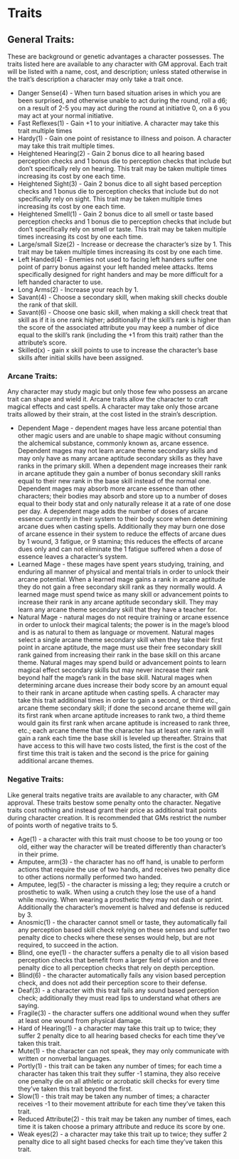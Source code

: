 # Traits

## General Traits:
These are background or genetic advantages a character possesses. The traits listed here are available to any character with GM approval. Each trait will be listed with a name, cost, and description; unless stated otherwise in the trait’s description a character may only take a trait once.
* Danger Sense(4) - When turn based situation arises in which you are been surprised, and otherwise unable to act during the round, roll a d6; on a result of 2-5 you may act during the round at initiative 0, on a 6 you may act at your normal initiative.
* Fast Reflexes(1) - Gain +1 to your initiative. A character may take this trait multiple times
* Hardy(1) - Gain one point of resistance to illness and poison. A character may take this trait multiple times.
* Heightened Hearing(2) - Gain 2 bonus dice to all hearing based perception checks and 1 bonus die to perception checks that include but don’t specifically rely on hearing. This trait may be taken multiple times increasing its cost by one each time.
* Heightened Sight(3) - Gain 2 bonus dice to all sight based perception checks and 1 bonus die to perception checks that include but do not specifically rely on sight. This trait may be taken multiple times increasing its cost by one each time.
* Heightened Smell(1) - Gain 2 bonus dice to all smell or taste based perception checks and 1 bonus die to perception checks that include but don’t specifically rely on smell or taste. This trait may be taken multiple times increasing its cost by one each time.
* Large/small Size(2) - Increase or decrease the character’s size by 1. This trait may be taken multiple times increasing its cost by one each time.
* Left Handed(4) - Enemies not used to facing left handers suffer one point of parry bonus against your left handed melee attacks. Items specifically designed for right handers and may be more difficult for a left handed character to use.
* Long Arms(2) - Increase your reach by 1.
* Savant(4) - Choose a secondary skill, when making skill checks double the rank of that skill.
* Savant(6) - Choose one basic skill, when making a skill check treat that skill as if it is one rank higher; additionally if the skill’s rank is higher than the score of the associated attribute you may keep a number of dice equal to the skill’s rank (including the +1 from this trait) rather than the attribute’s score.
* Skilled(x) - gain x skill points to use to increase the character’s base skills after initial skills have been assigned.

### Arcane Traits:
Any character may study magic but only those few who possess an arcane trait can shape and wield it. Arcane traits allow the character to craft magical effects and cast spells. A character may take only those arcane traits allowed by their strain, at the cost listed in the strain’s description.
* Dependent Mage - dependent mages have less arcane potential than other magic users and are unable to shape magic without consuming the alchemical substance, commonly known as, arcane essence. Dependent mages may not learn arcane theme secondary skills and may only have as many arcane aptitude secondary skills as they have ranks in the primary skill. When a dependent mage increases their rank in arcane aptitude they gain a number of bonus secondary skill ranks equal to their new rank in the base skill instead of the normal one. Dependent mages may absorb more arcane essence than other characters; their bodies may absorb and store up to a number of doses equal to their body stat and only naturally release it at a rate of one dose per day. A dependent mage adds the number of doses of arcane essence currently in their system to their body score when determining arcane dues when casting spells. Additionally they may burn one dose of arcane essence in their system to reduce the effects of arcane dues by 1 wound, 3 fatigue, or 9 stamina; this reduces the effects of arcane dues only and can not eliminate the 1 fatigue suffered when a dose of essence leaves a character’s system.
* Learned Mage - these mages have spent years studying, training, and enduring all manner of physical and mental trials in order to unlock their arcane potential. When a learned mage gains a rank in arcane aptitude they do not gain a free secondary skill rank as they normally would. A learned mage must spend twice as many skill or advancement points to increase their rank in any arcane aptitude secondary skill. They may learn any arcane theme secondary skill that they have a teacher for.
* Natural Mage - natural mages do not require training or arcane essence in order to unlock their magical talents; the power is in the mage’s blood and is as natural to them as language or movement. Natural mages select a single arcane theme secondary skill when they take their first point in arcane aptitude, the mage must use their free secondary skill rank gained from increasing their rank in the base skill on this arcane theme. Natural mages may spend build or advancement points to learn magical effect secondary skills but may never increase their rank beyond half the mage’s rank in the base skill. Natural mages when determining arcane dues increase their body score by an amount equal to their rank in arcane aptitude when casting spells. A character may take this trait additional times in order to gain a second, or third etc., arcane theme secondary skill; if done the second arcane theme will gain its first rank when arcane aptitude increases to rank two, a third theme would gain its first rank when arcane aptitude is increased to rank three, etc.; each arcane theme that the character has at least one rank in will gain a rank each time the base skill is leveled up thereafter. Strains that have access to this will have two costs listed, the first is the cost of the first time this trait is taken and the second is the price for gaining additional arcane themes.

### Negative Traits:
Like general traits negative traits are available to any character, with GM approval. These traits bestow some penalty onto the character. Negative traits cost nothing and instead grant their price as additional trait points during character creation. It is recommended that GMs restrict the number of points worth of negative traits to 5.

* Age(1) - a character with this trait must choose to be too young or too old, either way the character will be treated differently than character’s in their prime.
* Amputee, arm(3) - the character has no off hand, is unable to perform actions that require the use of two hands, and receives two penalty dice to other actions normally performed two handed.
* Amputee, leg(5) - the character is missing a leg; they require a crutch or prosthetic to walk. When using a crutch they lose the use of a hand while moving. When wearing a prosthetic they may not dash or sprint. Additionally the character’s movement is halved and defense is reduced by 3.
* Anosmic(1) - the character cannot smell or taste, they automatically fail any perception based skill check relying on these senses and suffer two penalty dice to checks where these senses would help, but are not required, to succeed in the action.
* Blind, one eye(1) - the character suffers a penalty die to all vision based perception checks that benefit from a larger field of vision and three penalty dice to all perception checks that rely on depth perception.
* Blind(6) - the character automatically fails any vision based perception check, and does not add their perception score to their defense.
* Deaf(3) - a character with this trait fails any sound based perception check; additionally they must read lips to understand what others are saying.
* Fragile(3) - the character suffers one additional wound when they suffer at least one wound from physical damage.
* Hard of Hearing(1) - a character may take this trait up to twice; they suffer 2 penalty dice to all hearing based checks for each time they’ve taken this trait.
* Mute(1) - the character can not speak, they may only communicate with written or nonverbal languages.
* Portly(1) - this trait can be taken any number of times; for each time a character has taken this trait they suffer -1 stamina, they also receive one penalty die on all athletic or acrobatic skill checks for every time they’ve taken this trait beyond the first.
* Slow(1) - this trait may be taken any number of times; a character receives -1 to their movement attribute for each time they’ve taken this trait.
* Reduced Attribute(2) - this trait may be taken any number of times, each time it is taken choose a primary attribute and reduce its score by one.
* Weak eyes(2) - a character may take this trait up to twice; they suffer 2 penalty dice to all sight based checks for each time they’ve taken this trait.
